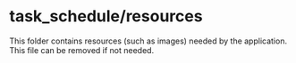 # task_schedule/resources

This folder contains resources (such as images) needed by the application. This file can
be removed if not needed.
